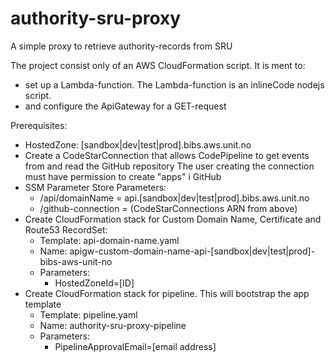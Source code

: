 # authority-sru-proxy
A simple proxy to retrieve authority-records from SRU

The project consist only of an AWS CloudFormation script. It is ment to:
* set up a Lambda-function. The Lambda-function is an inlineCode nodejs script.
* and configure the ApiGateway for a GET-request

Prerequisites:
* HostedZone: [sandbox|dev|test|prod].bibs.aws.unit.no
* Create a CodeStarConnection that allows CodePipeline to get events from and read the GitHub repository
  The user creating the connection must have permission to create "apps" i GitHub
* SSM Parameter Store Parameters:
  * /api/domainName = api.[sandbox|dev|test|prod].bibs.aws.unit.no
  * /github-connection = (CodeStarConnections ARN from above)
* Create CloudFormation stack for Custom Domain Name, Certificate and Route53 RecordSet:
  * Template: api-domain-name.yaml
  * Name: apigw-custom-domain-name-api-[sandbox|dev|test|prod]-bibs-aws-unit-no
  * Parameters:
    * HostedZoneId=[ID]
* Create CloudFormation stack for pipeline. This will bootstrap the app template
  * Template: pipeline.yaml
  * Name: authority-sru-proxy-pipeline
  * Parameters:
    * PipelineApprovalEmail=[email address]
